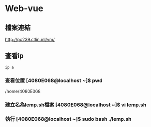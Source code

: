 # Web-vue

## 檔案連結
http://pc239.ctlin.ml/vm/

## 查看ip
```
ip a
```
### 查看位置 [4080E068@localhost ~]$ pwd
/home/4080E068
### 建立名為lemp.sh檔案 [4080E068@localhost ~]$ vi lemp.sh
### 執行 [4080E068@localhost ~]$ sudo bash ./lemp.sh
